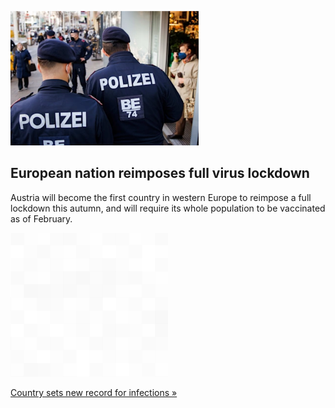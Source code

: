
![European nation reimposes full virus lockdown](./20211119115901.png)
## European nation reimposes full virus lockdown

Austria will become the first country in western Europe to reimpose a full lockdown this autumn, and will require its whole population to be vaccinated as of February.

![pic](../square_bg.png)

[Country sets new record for infections »](https://www.yahoo.com/news/austria-reimposes-full-lockdown-makes-094059729.html)
